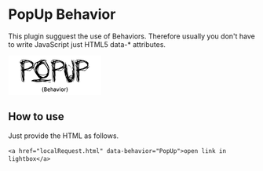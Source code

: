 PopUp Behavior
===========

This plugin sugguest the use of Behaviors. Therefore usually you don't have to write JavaScript just HTML5 data-* attributes.

![Screenshot](https://github.com/daKmoR/mootools-popup/raw/master/screen.png)

How to use
----------

Just provide the HTML as follows. 

	<a href="localRequest.html" data-behavior="PopUp">open link in lightbox</a>